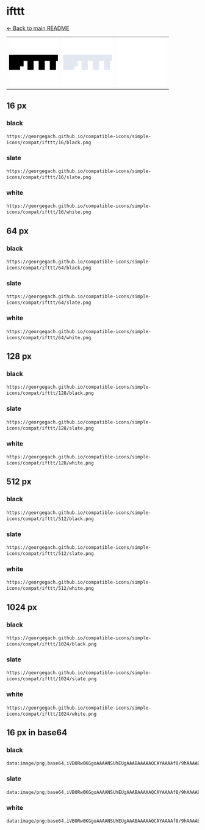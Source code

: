 # ifttt

[← Back to main README](../../README.md)

<table><tr>
  <td><img src="./128/black.png" width="128" alt="ifttt black icon" /></td>
  <td><img src="./128/slate.png" width="128" alt="ifttt slate icon" /></td>
  <td><img src="./128/white.png" width="128" alt="ifttt white icon" /></td>
</tr></table>

## 16 px

### black
```
https://georgegach.github.io/compatible-icons/simple-icons/compat/ifttt/16/black.png
```

### slate
```
https://georgegach.github.io/compatible-icons/simple-icons/compat/ifttt/16/slate.png
```

### white
```
https://georgegach.github.io/compatible-icons/simple-icons/compat/ifttt/16/white.png
```

## 64 px

### black
```
https://georgegach.github.io/compatible-icons/simple-icons/compat/ifttt/64/black.png
```

### slate
```
https://georgegach.github.io/compatible-icons/simple-icons/compat/ifttt/64/slate.png
```

### white
```
https://georgegach.github.io/compatible-icons/simple-icons/compat/ifttt/64/white.png
```

## 128 px

### black
```
https://georgegach.github.io/compatible-icons/simple-icons/compat/ifttt/128/black.png
```

### slate
```
https://georgegach.github.io/compatible-icons/simple-icons/compat/ifttt/128/slate.png
```

### white
```
https://georgegach.github.io/compatible-icons/simple-icons/compat/ifttt/128/white.png
```

## 512 px

### black
```
https://georgegach.github.io/compatible-icons/simple-icons/compat/ifttt/512/black.png
```

### slate
```
https://georgegach.github.io/compatible-icons/simple-icons/compat/ifttt/512/slate.png
```

### white
```
https://georgegach.github.io/compatible-icons/simple-icons/compat/ifttt/512/white.png
```

## 1024 px

### black
```
https://georgegach.github.io/compatible-icons/simple-icons/compat/ifttt/1024/black.png
```

### slate
```
https://georgegach.github.io/compatible-icons/simple-icons/compat/ifttt/1024/slate.png
```

### white
```
https://georgegach.github.io/compatible-icons/simple-icons/compat/ifttt/1024/white.png
```

## 16 px in base64

### black
```
data:image/png;base64,iVBORw0KGgoAAAANSUhEUgAAABAAAAAQCAYAAAAf8/9hAAAABmJLR0QA/wD/AP+gvaeTAAAAqUlEQVQ4je3QTWoCQRAF4G8Uf9DDeQkhJ8lBBE9gFgYhhOxkCELQdcjCjYwBNwrRhHFhBYbGlW7nQVGv+72qrmpq3I0MjzigV7n/QSf4Ea3wphoo8Rf5P74rfBtF5bVoJBP9YocnbFDgGXk8UmAUGd7TCU5YhviFNfoYRPM8tLfwD9MJPvAQvB27V5ElZ80wzjDHGC+hdbHAq8tH7jHBKtb8xDRtWOMGnAE0MjUTEfB+8QAAAABJRU5ErkJggg==
```

### slate
```
data:image/png;base64,iVBORw0KGgoAAAANSUhEUgAAABAAAAAQCAYAAAAf8/9hAAAABmJLR0QA/wD/AP+gvaeTAAAA40lEQVQ4je2QMUtCURiGn/fovUJQQkPmIv00N39J0RA0NTT2G1r6AZIgLoLSGtVQXQpbKkXP23Cv4g2XaPWZ3u8cvoePF7b8Gz08T44hfkLYWT1KU9u1PHtmKwH0+28pMBCBsNKad8R+kd8Qu0C66YJQmqQ5MAFdg16ATEE3WH1JC6EM6wqRFfJBSSAM+KnVrLeFv8GzxF8dFM+wMb5vNett8B1A1OKyJDAMoyqdPDsVStauA+c9rFMFTpYl2qF3dLh3W+guokgaB43p4+vHSPJpqGqcL1XO58SunPY29bLlj/wAVcZYJyvwJrAAAAAASUVORK5CYII=
```

### white
```
data:image/png;base64,iVBORw0KGgoAAAANSUhEUgAAABAAAAAQCAYAAAAf8/9hAAAABmJLR0QA/wD/AP+gvaeTAAAAtUlEQVQ4je3QMUpDURCF4e8GjaDYuDE3IbgSJZ2VC3ANNraCGAg2ovYWNkEUKyGaeCwc8PF4jdjmb+acey7DzLDm37QkR3jHdud9ga3SH9hEG8i0JMEXRp0Gr9gr/YJdjIcmGPX8Em84xxzPuMAMq/JnVeFGflhV/UxyB0kekzwl2Umyn2SZZFbZZf0/6E9wi8PS49q9S+t5Gzj2e8Rpa+26stNqsMA9Jnio7ARXmA7dZc0f+QbwAFedm5w+wgAAAABJRU5ErkJggg==
```

